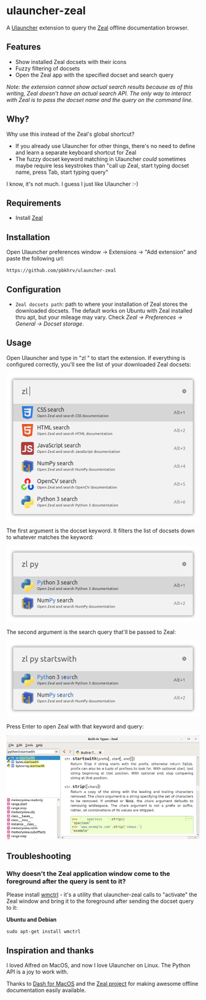 # ulauncher-zeal

A [Ulauncher](https://ulauncher.io/) extension to query the [Zeal](https://zealdocs.org/) offline documentation browser.

## Features

- Show installed Zeal docsets with their icons
- Fuzzy filtering of docsets
- Open the Zeal app with the specified docset and search query

*Note: the extension cannot show actual search results because as of this writing, Zeal doesn't have an actual search API. The only way to interact with Zeal is to pass the docset name and the query on the command line.*

## Why?

Why use this instead of the Zeal's global shortcut?
- If you already use Ulauncher for other things, there's no need to define and learn a separate keyboard shortcut for Zeal
- The fuzzy docset keyword matching in Ulauncher *could* sometimes maybe require less keystrokes than "call up Zeal, start typing docset name, press Tab, start typing query"

I know, it's not much. I guess I just like Ulauncher :-)

## Requirements

- Install [Zeal](https://zealdocs.org/)

## Installation

Open Ulauncher preferences window -> Extensions -> "Add extension" and paste the following url:

```
https://github.com/pbkhrv/ulauncher-zeal
```

## Configuration

- `Zeal docsets path`: path to where your installation of Zeal stores the downloaded docsets. The default works on Ubuntu with Zeal installed thru apt, but your mileage may vary. Check *Zeal -> Preferences -> General -> Docset storage*.

## Usage

Open Ulauncher and type in "zl " to start the extension. If everything is configured correctly, you'll see the list of your downloaded Zeal docsets:

![All docsets](images/screenshots/all-docsets.png)

The first argument is the docset keyword. It filters the list of docsets down to whatever matches the keyword:

![Keyword](images/screenshots/keyword-py.png)

The second argument is the search query that'll be passed to Zeal:

![Query](images/screenshots/query.png)

Press Enter to open Zeal with that keyword and query:

![Zeal window](images/screenshots/zeal-window.png)

## Troubleshooting

### Why doesn't the Zeal application window come to the foreground after the query is sent to it?

Please install [wmctrl](http://tripie.sweb.cz/utils/wmctrl/) - it's a utility that ulauncher-zeal calls to "activate" the Zeal window and bring it to the foreground after sending the docset query to it:

**Ubuntu and Debian**
```shell
sudo apt-get install wmctrl
```

## Inspiration and thanks

I loved Alfred on MacOS, and now I love Ulauncher on Linux. The Python API is a joy to work with.

Thanks to [Dash for MacOS](https://kapeli.com/dash) and the [Zeal project](https://github.com/zealdocs/zeal/) for making awesome offline documentation easily available.
